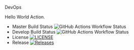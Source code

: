 DevOps

Hello World Action.

- Master Build Status ![GitHub Actions Workflow Status](https://img.shields.io/github/actions/workflow/status/Daniel109012/lab/main.yml?branch=master&style=flat)
- Develop Build Status ![GitHub Actions Workflow Status](https://img.shields.io/github/actions/workflow/status/Daniel109012/lab/develop.yml?branch=develop&style=flat)
- License [![LICENSE](https://img.shields.io/github/license/Daniel109012/lab.svg?style=flat-square)](https://github.com/Daniel109012/lab/blob/master/LICENSE)
- Release [![Releases](https://img.shields.io/github/release/Daniel109012/lab/all.svg?style=flat-square)](https://github.com/Daniel109012/lab/releases)
